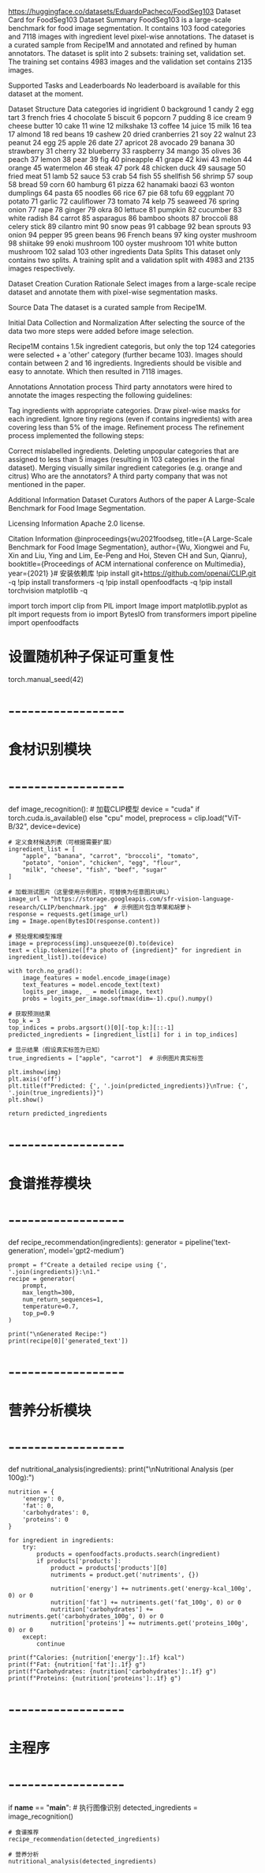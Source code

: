 https://huggingface.co/datasets/EduardoPacheco/FoodSeg103  Dataset Card for FoodSeg103
Dataset Summary
FoodSeg103 is a large-scale benchmark for food image segmentation. It contains 103 food categories and 7118 images with ingredient level pixel-wise annotations. The dataset is a curated sample from Recipe1M and annotated and refined by human annotators. The dataset is split into 2 subsets: training set, validation set. The training set contains 4983 images and the validation set contains 2135 images.

Supported Tasks and Leaderboards
No leaderboard is available for this dataset at the moment.

Dataset Structure
Data categories
id	ingridient
0	background
1	candy
2	egg tart
3	french fries
4	chocolate
5	biscuit
6	popcorn
7	pudding
8	ice cream
9	cheese butter
10	cake
11	wine
12	milkshake
13	coffee
14	juice
15	milk
16	tea
17	almond
18	red beans
19	cashew
20	dried cranberries
21	soy
22	walnut
23	peanut
24	egg
25	apple
26	date
27	apricot
28	avocado
29	banana
30	strawberry
31	cherry
32	blueberry
33	raspberry
34	mango
35	olives
36	peach
37	lemon
38	pear
39	fig
40	pineapple
41	grape
42	kiwi
43	melon
44	orange
45	watermelon
46	steak
47	pork
48	chicken duck
49	sausage
50	fried meat
51	lamb
52	sauce
53	crab
54	fish
55	shellfish
56	shrimp
57	soup
58	bread
59	corn
60	hamburg
61	pizza
62	hanamaki baozi
63	wonton dumplings
64	pasta
65	noodles
66	rice
67	pie
68	tofu
69	eggplant
70	potato
71	garlic
72	cauliflower
73	tomato
74	kelp
75	seaweed
76	spring onion
77	rape
78	ginger
79	okra
80	lettuce
81	pumpkin
82	cucumber
83	white radish
84	carrot
85	asparagus
86	bamboo shoots
87	broccoli
88	celery stick
89	cilantro mint
90	snow peas
91	cabbage
92	bean sprouts
93	onion
94	pepper
95	green beans
96	French beans
97	king oyster mushroom
98	shiitake
99	enoki mushroom
100	oyster mushroom
101	white button mushroom
102	salad
103	other ingredients
Data Splits
This dataset only contains two splits. A training split and a validation split with 4983 and 2135 images respectively.

Dataset Creation
Curation Rationale
Select images from a large-scale recipe dataset and annotate them with pixel-wise segmentation masks.

Source Data
The dataset is a curated sample from Recipe1M.

Initial Data Collection and Normalization
After selecting the source of the data two more steps were added before image selection.

Recipe1M contains 1.5k ingredient categoris, but only the top 124 categories were selected + a 'other' category (further became 103).
Images should contain between 2 and 16 ingredients.
Ingredients should be visible and easy to annotate.
Which then resulted in 7118 images.

Annotations
Annotation process
Third party annotators were hired to annotate the images respecting the following guidelines:

Tag ingredients with appropriate categories.
Draw pixel-wise masks for each ingredient.
Ignore tiny regions (even if contains ingredients) with area covering less than 5% of the image.
Refinement process
The refinement process implemented the following steps:

Correct mislabelled ingredients.
Deleting unpopular categories that are assigned to less than 5 images (resulting in 103 categories in the final dataset).
Merging visually similar ingredient categories (e.g. orange and citrus)
Who are the annotators?
A third party company that was not mentioned in the paper.

Additional Information
Dataset Curators
Authors of the paper A Large-Scale Benchmark for Food Image Segmentation.

Licensing Information
Apache 2.0 license.

Citation Information
@inproceedings{wu2021foodseg,
    title={A Large-Scale Benchmark for Food Image Segmentation},
    author={Wu, Xiongwei and Fu, Xin and Liu, Ying and Lim, Ee-Peng and Hoi, Steven CH and Sun, Qianru},
    booktitle={Proceedings of ACM international conference on Multimedia},
    year={2021}
}# 安装依赖库
!pip install git+https://github.com/openai/CLIP.git -q
!pip install transformers -q
!pip install openfoodfacts -q
!pip install torchvision matplotlib -q

import torch
import clip
from PIL import Image
import matplotlib.pyplot as plt
import requests
from io import BytesIO
from transformers import pipeline
import openfoodfacts

# 设置随机种子保证可重复性
torch.manual_seed(42)

# ------------------
# 食材识别模块
# ------------------
def image_recognition():
    # 加载CLIP模型
    device = "cuda" if torch.cuda.is_available() else "cpu"
    model, preprocess = clip.load("ViT-B/32", device=device)
    
    # 定义食材候选列表（可根据需要扩展）
    ingredient_list = [
        "apple", "banana", "carrot", "broccoli", "tomato",
        "potato", "onion", "chicken", "egg", "flour",
        "milk", "cheese", "fish", "beef", "sugar"
    ]
    
    # 加载测试图片（这里使用示例图片，可替换为任意图片URL）
    image_url = "https://storage.googleapis.com/sfr-vision-language-research/CLIP/benchmark.jpg"  # 示例图片包含苹果和胡萝卜
    response = requests.get(image_url)
    img = Image.open(BytesIO(response.content))
    
    # 预处理和模型推理
    image = preprocess(img).unsqueeze(0).to(device)
    text = clip.tokenize([f"a photo of {ingredient}" for ingredient in ingredient_list]).to(device)
    
    with torch.no_grad():
        image_features = model.encode_image(image)
        text_features = model.encode_text(text)
        logits_per_image, _ = model(image, text)
        probs = logits_per_image.softmax(dim=-1).cpu().numpy()
    
    # 获取预测结果
    top_k = 3
    top_indices = probs.argsort()[0][-top_k:][::-1]
    predicted_ingredients = [ingredient_list[i] for i in top_indices]
    
    # 显示结果（假设真实标签为已知）
    true_ingredients = ["apple", "carrot"]  # 示例图片真实标签
    
    plt.imshow(img)
    plt.axis('off')
    plt.title(f"Predicted: {', '.join(predicted_ingredients)}\nTrue: {', '.join(true_ingredients)}")
    plt.show()
    
    return predicted_ingredients

# ------------------
# 食谱推荐模块
# ------------------
def recipe_recommendation(ingredients):
    generator = pipeline('text-generation', model='gpt2-medium')
    
    prompt = f"Create a detailed recipe using {', '.join(ingredients)}:\n1."
    recipe = generator(
        prompt,
        max_length=300,
        num_return_sequences=1,
        temperature=0.7,
        top_p=0.9
    )
    
    print("\nGenerated Recipe:")
    print(recipe[0]['generated_text'])

# ------------------
# 营养分析模块
# ------------------
def nutritional_analysis(ingredients):
    print("\nNutritional Analysis (per 100g):")
    
    nutrition = {
        'energy': 0,
        'fat': 0,
        'carbohydrates': 0,
        'proteins': 0
    }
    
    for ingredient in ingredients:
        try:
            products = openfoodfacts.products.search(ingredient)
            if products['products']:
                product = products['products'][0]
                nutriments = product.get('nutriments', {})
                
                nutrition['energy'] += nutriments.get('energy-kcal_100g', 0) or 0
                nutrition['fat'] += nutriments.get('fat_100g', 0) or 0
                nutrition['carbohydrates'] += nutriments.get('carbohydrates_100g', 0) or 0
                nutrition['proteins'] += nutriments.get('proteins_100g', 0) or 0
        except:
            continue
    
    print(f"Calories: {nutrition['energy']:.1f} kcal")
    print(f"Fat: {nutrition['fat']:.1f} g")
    print(f"Carbohydrates: {nutrition['carbohydrates']:.1f} g")
    print(f"Proteins: {nutrition['proteins']:.1f} g")

# ------------------
# 主程序
# ------------------
if __name__ == "__main__":
    # 执行图像识别
    detected_ingredients = image_recognition()
    
    # 食谱推荐
    recipe_recommendation(detected_ingredients)
    
    # 营养分析
    nutritional_analysis(detected_ingredients)

